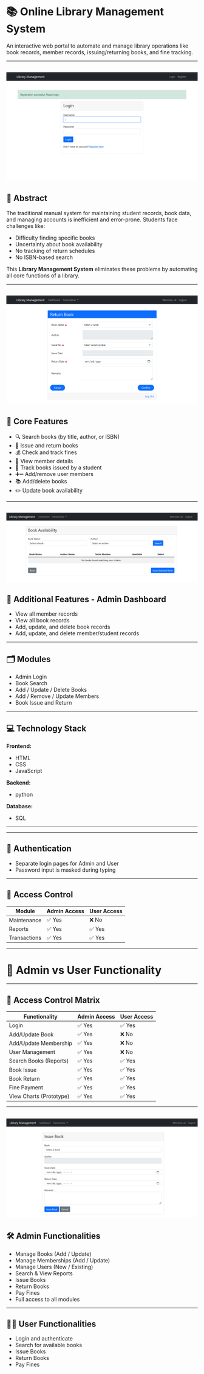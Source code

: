 # 📚 Online Library Management System

An interactive web portal to automate and manage library operations like book records, member records, issuing/returning books, and fine tracking.

---
![image alt](https://github.com/AI-BLUE-BOOK/acxiom3/blob/main/1.png?raw=true)
---
## 📖 Abstract

The traditional manual system for maintaining student records, book data, and managing accounts is inefficient and error-prone. Students face challenges like:

- Difficulty finding specific books  
- Uncertainty about book availability  
- No tracking of return schedules  
- No ISBN-based search

This **Library Management System** eliminates these problems by automating all core functions of a library.

---
![image alt](https://github.com/AI-BLUE-BOOK/acxiom3/blob/main/3.png?raw=true)
---
## 📌 Core Features

- 🔍 Search books (by title, author, or ISBN)
- 📕 Issue and return books
- 💰 Check and track fines
- 🧾 View member details
- 📘 Track books issued by a student
- ➕➖ Add/remove user members
- 📚 Add/delete books
- ✏️ Update book availability

---
![image alt](https://github.com/AI-BLUE-BOOK/acxiom3/blob/main/4.png?raw=true)
---
## 🧩 Additional Features - Admin Dashboard

- View all member records  
- View all book records  
- Add, update, and delete book records  
- Add, update, and delete member/student records  

---

## 🗂️ Modules

- Admin Login  
- Book Search  
- Add / Update / Delete Books  
- Add / Remove / Update Members  
- Book Issue and Return  

---

## 💻 Technology Stack

**Frontend:**  
- HTML  
- CSS  
- JavaScript  

**Backend:**  
- python 

**Database:**  
- SQL  

---

---
## 🔐 Authentication

- Separate login pages for Admin and User  
- Password input is masked during typing

---

## 👥 Access Control

| Module       | Admin Access | User Access |
|--------------|--------------|-------------|
| Maintenance  | ✅ Yes       | ❌ No       |
| Reports      | ✅ Yes       | ✅ Yes      |
| Transactions | ✅ Yes       | ✅ Yes      |

---
# 👥 Admin vs User Functionality

---

## 🔐 Access Control Matrix

| Functionality             | Admin Access | User Access |
|---------------------------|--------------|-------------|
| Login                     | ✅ Yes       | ✅ Yes      |
| Add/Update Book           | ✅ Yes       | ❌ No       |
| Add/Update Membership     | ✅ Yes       | ❌ No       |
| User Management           | ✅ Yes       | ❌ No       |
| Search Books (Reports)    | ✅ Yes       | ✅ Yes      |
| Book Issue                | ✅ Yes       | ✅ Yes      |
| Book Return               | ✅ Yes       | ✅ Yes      |
| Fine Payment              | ✅ Yes       | ✅ Yes      |
| View Charts (Prototype)   | ✅ Yes       | ✅ Yes      |

---
![image alt](https://github.com/AI-BLUE-BOOK/acxiom3/blob/main/5.png?raw=true)
---
## 🛠️ Admin Functionalities

- Manage Books (Add / Update)
- Manage Memberships (Add / Update)
- Manage Users (New / Existing)
- Search & View Reports
- Issue Books
- Return Books
- Pay Fines
- Full access to all modules

---

## 🙋‍♂️ User Functionalities

- Login and authenticate
- Search for available books
- Issue Books
- Return Books
- Pay Fines




